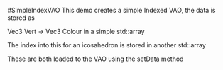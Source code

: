 #SimpleIndexVAO
This demo creates a simple Indexed VAO, the data is stored as

Vec3 Vert -> Vec3 Colour in a simple std::array

The index into this for an icosahedron is stored in another  std::array

These are both loaded to the VAO using the setData method
